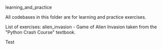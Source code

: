 learning_and_practice

All codebases in this folder are for learning and practice exercises.

List of exercises:
alien_invasion - Game of Alien Invasion taken from the "Python Crash Course" textbook.

Test
